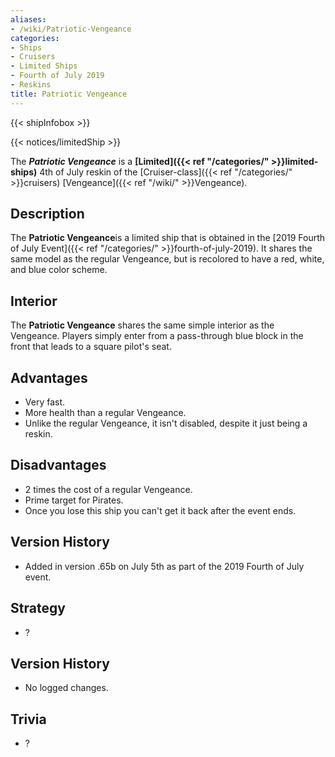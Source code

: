 ```yaml
---
aliases:
- /wiki/Patriotic-Vengeance
categories:
- Ships
- Cruisers
- Limited Ships
- Fourth of July 2019
- Reskins
title: Patriotic Vengeance
---  
```


{{< shipInfobox >}}   

{{< notices/limitedShip >}} 

The **_Patriotic Vengeance_** is a **[Limited]({{< ref "/categories/" >}}limited-ships)** 4th of July reskin of the [Cruiser-class]({{< ref "/categories/" >}}cruisers) [Vengeance]({{< ref "/wiki/" >}}Vengeance). 

## Description

The **Patriotic Vengeance**is a limited ship that is obtained in the [2019 Fourth of July Event]({{< ref "/categories/" >}}fourth-of-july-2019). It shares the same model as the regular Vengeance, but is recolored to have a red, white, and blue color scheme.

## Interior

The **Patriotic Vengeance** shares the same simple interior as the Vengeance. Players simply enter from a pass-through blue block in the front that leads to a square pilot's seat.

## Advantages

- Very fast.
- More health than a regular Vengeance.
- Unlike the regular Vengeance, it isn't disabled, despite it just being a reskin.

## Disadvantages

- 2 times the cost of a regular Vengeance.
- Prime target for Pirates.
- Once you lose this ship you can't get it back after the event ends.

## Version History 

- Added in version .65b on July 5th as part of the 2019 Fourth of July event.

## Strategy

- ?

## Version History 

- No logged changes.

## Trivia

- ?